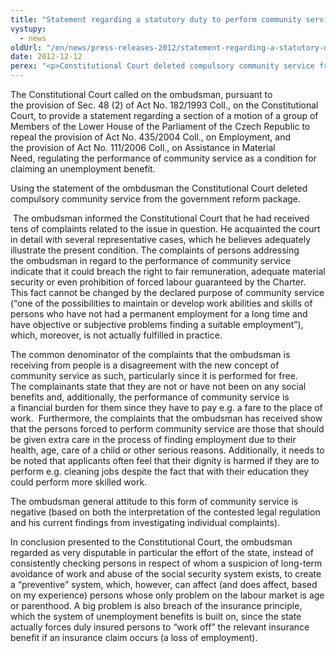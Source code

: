 ```yaml
---
title: "Statement regarding a statutory duty to perform community service, challenged at the Constitutional Court"
vystupy:
  - news
oldUrl: "/en/news/press-releases-2012/statement-regarding-a-statutory-duty-to-perform-community-service-challenged-at-the-constitutional/"
date: 2012-12-12
perex: "<p>Constitutional Court deleted compulsory community service from the government reform package, agreeing with the ombudsman statement.</p>"
---
```


<!-- imported from the old website -->

<p>The Constitutional Court called on the ombudsman, pursuant to the provision of Sec. 48 (2) of Act No. 182/1993 Coll., on the Constitutional Court, to provide a statement regarding a section of a motion of a group of Members of the Lower House of the Parliament of the Czech Republic to repeal the provision of Act No. 435/2004 Coll., on Employment, and the provision of Act No. 111/2006 Coll., on Assistance in Material Need, regulating the performance of community service as a condition for claiming an unemployment benefit. </p><p>Using the statement of the ombdusman the Constitutional Court deleted compulsory community service from the government reform package.</p><p> The ombudsman informed the Constitutional Court that he had received tens of complaints related to the issue in question. He acquainted the court in detail with several representative cases, which he believes adequately illustrate the present condition. The complaints of persons addressing the ombudsman in regard to the performance of community service indicate that it could breach the right to fair remuneration, adequate material security or even prohibition of forced labour guaranteed by the Charter. This fact cannot be changed by the declared purpose of community service (“one of the possibilities to maintain or develop work abilities and skills of persons who have not had a permanent employment for a long time and have objective or subjective problems finding a suitable employment”), which, moreover, is not actually fulfilled in practice.</p><p>The common denominator of the complaints that the ombudsman is receiving from people is a disagreement with the new concept of community service as such, particularly since it is performed for free. The complainants state that they are not or have not been on any social benefits and, additionally, the performance of community service is a financial burden for them since they have to pay e.g. a fare to the place of work.  Furthermore, the complaints that the ombudsman has received show that the persons forced to perform community service are those that should be given extra care in the process of finding employment due to their health, age, care of a child or other serious reasons. Additionally, it needs to be noted that applicants often feel that their dignity is harmed if they are to perform e.g. cleaning jobs despite the fact that with their education they could perform more skilled work.  </p><p>The ombudsman general attitude to this form of community service is negative (based on both the interpretation of the contested legal regulation and his current findings from investigating individual complaints). </p><p>In conclusion presented to the Constitutional Court, the ombudsman regarded as very disputable in particular the effort of the state, instead of consistently checking persons in respect of whom a suspicion of long-term avoidance of work and abuse of the social security system exists, to create a “preventive” system, which, however, can affect (and does affect, based on my experience) persons whose only problem on the labour market is age or parenthood. A big problem is also breach of the insurance principle, which the system of unemployment benefits is built on, since the state actually forces duly insured persons to “work off” the relevant insurance benefit if an insurance claim occurs (a loss of employment).</p>
